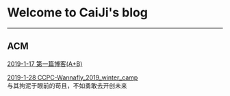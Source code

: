 # Welcome to CaiJi's blog

------------------------
## ACM
[2019-1-17 第一篇博客(A+B)](./Blog/ACM/someproblem/2019-1-17.md)

[2019-1-28 CCPC-Wannafly_2019_winter_camp](./Blog/ACM/ccpc-wannafly/2019_winter_camp/camp.md)<br />
与其拘泥于眼前的苟且，不如勇敢去开创未来

